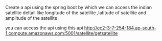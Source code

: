 Create a api using the spring boot by which we can access the indian satellite deltail like longitude of the satellite ,latitude of satellite and amplitude of the satellite 

you can access the api using this api http://ec2-3-7-254-184.ap-south-1.compute.amazonaws.com:5001/satellite/getsatellite
